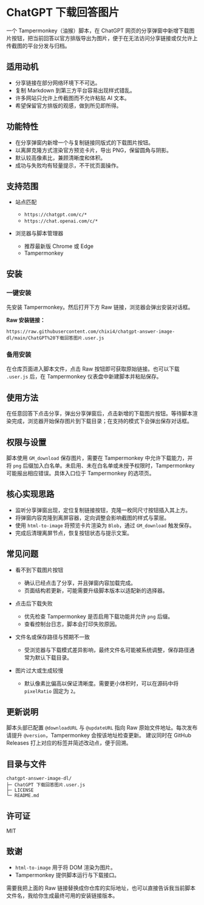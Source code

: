 # ChatGPT 下载回答图片

一个 Tampermonkey（油猴）脚本，在 ChatGPT 网页的分享弹窗中新增下载图片按钮，把当前回答以官方排版导出为图片，便于在无法访问分享链接或仅允许上传截图的平台分发与归档。

## 适用动机

* 分享链接在部分网络环境下不可达。
* 复制 Markdown 到第三方平台容易出现样式错乱。
* 许多网站只允许上传截图而不允许粘贴 AI 文本。
* 希望保留官方排版的观感，做到所见即所得。

## 功能特性

* 在分享弹窗内新增一个与复制链接同版式的下载图片按钮。
* 以离屏克隆方式渲染官方预览卡片，导出 PNG，保留圆角与阴影。
* 默认较高像素比，兼顾清晰度和体积。
* 成功与失败均有轻量提示，不干扰页面操作。

## 支持范围

* 站点匹配

  * `https://chatgpt.com/c/*`
  * `https://chat.openai.com/c/*`
* 浏览器与脚本管理器

  * 推荐最新版 Chrome 或 Edge
  * Tampermonkey

## 安装

### 一键安装

先安装 Tampermonkey。然后打开下方 Raw 链接，浏览器会弹出安装对话框。

**Raw 安装链接：**

  `https://raw.githubusercontent.com/chixi4/chatgpt-answer-image-dl/main/ChatGPT%20下载回答图片.user.js`

### 备用安装

在仓库页面进入脚本文件，点击 Raw 按钮即可获取原始链接。也可以下载 `.user.js` 后，在 Tampermonkey 仪表盘中新建脚本并粘贴保存。

## 使用方法

在任意回答下点击分享，弹出分享弹窗后，点击新增的下载图片按钮。等待脚本渲染完成，浏览器开始保存图片到下载目录；在支持的模式下会弹出保存对话框。

## 权限与设置

脚本使用 `GM_download` 保存图片，需要在 Tampermonkey 中允许下载能力，并将 `png` 后缀加入白名单。未启用、未在白名单或未授予权限时，Tampermonkey 可能报出相应错误。具体入口位于 Tampermonkey 的选项页。

## 核心实现思路

* 监听分享弹窗出现，定位复制链接按钮，克隆一枚同尺寸按钮插入其上方。
* 将弹窗内容克隆到离屏容器，定向调整会影响截图的样式与蒙层。
* 使用 `html-to-image` 将预览卡片渲染为 `Blob`，通过 `GM_download` 触发保存。
* 完成后清理离屏节点，恢复按钮状态与提示文案。

## 常见问题

* 看不到下载图片按钮

  * 确认已经点击了分享，并且弹窗内容加载完成。
  * 页面结构若更新，可能需要升级脚本版本以适配新的选择器。
* 点击后下载失败

  * 优先检查 Tampermonkey 是否启用下载功能并允许 `png` 后缀。
  * 查看控制台日志，脚本会打印失败原因。
* 文件名或保存路径与预期不一致

  * 受浏览器与下载模式差异影响，最终文件名可能被系统调整，保存路径通常为默认下载目录。
* 图片过大或生成较慢

  * 默认像素比偏高以保证清晰度。需要更小体积时，可以在源码中将 `pixelRatio` 固定为 `2`。

## 更新说明

脚本头部已配置 `@downloadURL` 与 `@updateURL` 指向 Raw 原始文件地址。每次发布请提升 `@version`，Tampermonkey 会按该地址检查更新。
建议同时在 GitHub Releases 打上对应的标签并简述改动点，便于回溯。

## 目录与文件

```
chatgpt-answer-image-dl/
├─ ChatGPT 下载回答图片.user.js
├─ LICENSE
└─ README.md
```

## 许可证

MIT

## 致谢

* `html-to-image` 用于将 DOM 渲染为图片。
* Tampermonkey 提供脚本运行与下载接口。

需要我把上面的 Raw 链接替换成你仓库的实际地址，也可以直接告诉我当前脚本文件名，我给你生成最终可用的安装链接版本。
